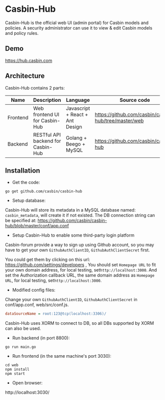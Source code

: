 Casbin-Hub
====

Casbin-Hub is the official web UI (admin portal) for Casbin models and policies. A security administrator can use it to view & edit Casbin models and policy rules.

## Demo

https://hub.casbin.com

## Architecture

Casbin-Hub contains 2 parts:

| Name     | Description                              | Language                        | Source code                                                |
|----------|------------------------------------------|---------------------------------|------------------------------------------------------------|
| Frontend | Web frontend UI for Casbin-Hub     | Javascript + React + Ant Design | https://github.com/casbin/casbin-hub/tree/master/web |
| Backend  | RESTful API backend for Casbin-Hub | Golang + Beego + MySQL          | https://github.com/casbin/casbin-hub                 |

## Installation

- Get the code:

```shell
go get github.com/casbin/casbin-hub
```

- Setup database:

Casbin-Hub will store its metadata in a MySQL database named: `casbin_metadata`, will create it if not existed. The DB connection string can be specified at: https://github.com/casbin/casbin-hub/blob/master/conf/app.conf

- Setup Casbin-Hub to enable some third-party login platform

Casbin-forum provide a way to sign up using Github account, so you may have to get your own `GithubAuthClientID`, `GithubAuthClientSecret` first.

You could get them by clicking on this url: https://github.com/settings/developers , You should set `Homepage URL` to fit your own domain address, for local testing, set`http://localhost:3000`. And set the Authorization callback URL, the same domain address as `Homepage URL`, for local testing, set`http://localhost:3000`.

- Modified config files:

Change your own `GithubAuthClientID`, `GithubAuthClientSecret` in conf/app.conf, web/src/conf.js.

```ini
dataSourceName = root:123@tcp(localhost:3306)/
```

Casbin-Hub uses XORM to connect to DB, so all DBs supported by XORM can also be used.

- Run backend (in port 8800):

```
go run main.go
 ```

- Run frontend (in the same machine's port 3030):

```
cd web
npm install
npm start
```

- Open browser:

http://localhost:3030/
